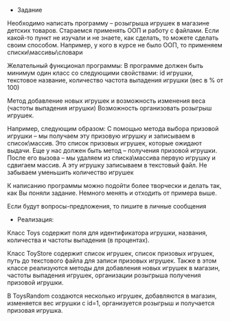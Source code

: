 * Задание
 
Необходимо написать программу – розыгрыша игрушек в магазине детских товаров.
Стараемся применять ООП и работу с файлами.
Если какой-то пункт не изучали и не знаете, как сделать, то можете сделать своим способом. Например, у кого в курсе не было ООП, то применяем списки\массивы\словари
 
Желательный функционал программы:
В программе должен быть минимум один класс со следующими свойствами:
id игрушки,
текстовое название,
количество
частота выпадения игрушки (вес в % от 100)
 
Метод добавление новых игрушек и возможность изменения веса (частоты выпадения игрушки)
Возможность организовать розыгрыш игрушек.

Например, следующим образом:
С помощью метода выбора призовой игрушки – мы получаем эту призовую игрушку и записываем в список\массив.
Это список призовых игрушек, которые ожидают выдачи.
Еще у нас должен быть метод – получения призовой игрушки.
После его вызова – мы удаляем из списка\массива первую игрушку и сдвигаем массив. А эту игрушку записываем в текстовый файл.
Не забываем уменьшить количество игрушек

К написанию программы можно подойти более творчески и делать так, как Вы поняли задание. Немного менять и отходить от примера выше.

Если будут вопросы-предложения, то пишите в личные сообщения

* Реализация:

Класс Toys содержит поля для идентификатора игрушки, названия, количества и частоты выпадения (в процентах).

Класс ToyStore содержит список игрушек, список призовых игрушек, путь до текстового файла для записи призовых игрушек. Также в этом классе реализуются методы для добавления новых игрушек в магазин, частоты выпадения игрушек, организации розыгрыша получения призовой игрушки.

В ToysRandom создаются несколько игрушек, добавляются в магазин, изменяется вес игрушки с id=1, организуется розыгрыш и получается призовая игрушка.
